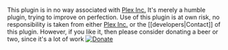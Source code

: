 This plugin is in no way associated with [Plex Inc.](https://plex.tv) 
It's merely a humble plugin, trying to improve on perfection.
Use of this plugin is at own risk, no responsibility is taken from either [Plex Inc.](https://plex.tv) or the [[developers|Contact]] of this plugin.
However, if you like it, then please consider donating a beer or two, since it's a lot of work [![Donate](https://www.paypalobjects.com/en_US/i/btn/btn_donate_LG.gif)](https://www.paypal.com/cgi-bin/webscr?cmd=_s-xclick&hosted_button_id=2PUDZF8LK8MUC)<br>